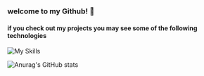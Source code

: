 ### welcome to my Github! 👋
#### if you check out my projects you may see some of the following technologies

![My Skills](https://skills.thijs.gg/icons?i=js,ruby,html,css,rails,react,postgres,git,github,sass,vscode,babel,npm)

![Anurag's GitHub stats](https://github-readme-stats.vercel.app/api?username=jimmyvo39&count_private=true&show_icons=true&theme=gotham)


